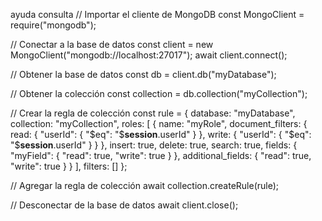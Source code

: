 ayuda consulta // Importar el cliente de MongoDB
const MongoClient = require("mongodb");

// Conectar a la base de datos
const client = new MongoClient("mongodb://localhost:27017");
await client.connect();

// Obtener la base de datos
const db = client.db("myDatabase");

// Obtener la colección
const collection = db.collection("myCollection");

// Crear la regla de colección
const rule = {
  database: "myDatabase",
  collection: "myCollection",
  roles: [
    {
      name: "myRole",
      document_filters: {
        read: { "userId": { "$eq": "$__session__.userId" } },
        write: { "userId": { "$eq": "$__session__.userId" } }
      },
      insert: true,
      delete: true,
      search: true,
      fields: {
        "myField": { "read": true, "write": true }
      },
      additional_fields: { "read": true, "write": true }
    }
  ],
  filters: []
};

// Agregar la regla de colección
await collection.createRule(rule);

// Desconectar de la base de datos
await client.close();